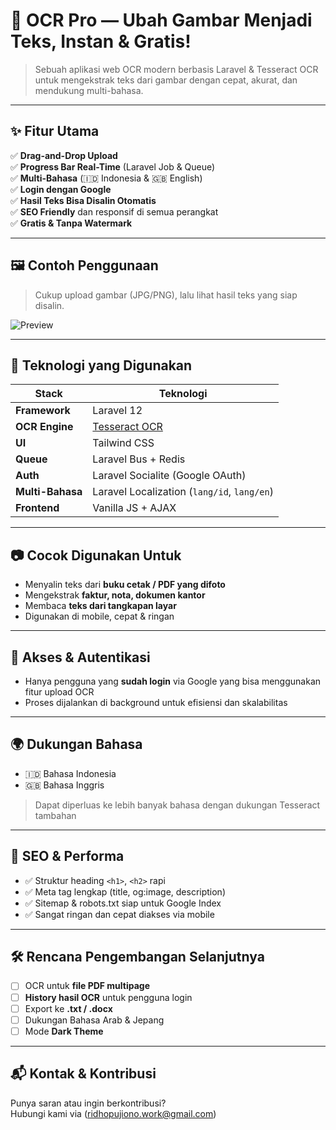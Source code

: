 # 🧠 OCR Pro — Ubah Gambar Menjadi Teks, Instan & Gratis!

> Sebuah aplikasi web OCR modern berbasis Laravel & Tesseract OCR untuk mengekstrak teks dari gambar dengan cepat, akurat, dan mendukung multi-bahasa.

---

## ✨ Fitur Utama

✅ **Drag-and-Drop Upload**  
✅ **Progress Bar Real-Time** (Laravel Job & Queue)  
✅ **Multi-Bahasa** (🇮🇩 Indonesia & 🇬🇧 English)  
✅ **Login dengan Google**  
✅ **Hasil Teks Bisa Disalin Otomatis**  
✅ **SEO Friendly** dan responsif di semua perangkat  
✅ **Gratis & Tanpa Watermark**

---

## 🖼️ Contoh Penggunaan

> Cukup upload gambar (JPG/PNG), lalu lihat hasil teks yang siap disalin.

![Preview](https://yourdomain.com/images/demo.gif)

---

## 🚀 Teknologi yang Digunakan

| Stack         | Teknologi                        |
|---------------|----------------------------------|
| **Framework** | Laravel 12                       |
| **OCR Engine**| [Tesseract OCR](https://github.com/tesseract-ocr/tesseract) |
| **UI**        | Tailwind CSS                     |
| **Queue**     | Laravel Bus + Redis              |
| **Auth**      | Laravel Socialite (Google OAuth) |
| **Multi-Bahasa** | Laravel Localization (`lang/id`, `lang/en`) |
| **Frontend**  | Vanilla JS + AJAX                |

<!-- --- -->

<!-- ## 🌐 Demo Online

🔗 Coba sekarang di: [ocr.nesiatools.com](https://ocr.nesiatools.com) -->

---

## 📷 Cocok Digunakan Untuk

- Menyalin teks dari **buku cetak / PDF yang difoto**
- Mengekstrak **faktur, nota, dokumen kantor**
- Membaca **teks dari tangkapan layar**
- Digunakan di mobile, cepat & ringan

---

## 🔐 Akses & Autentikasi

- Hanya pengguna yang **sudah login** via Google yang bisa menggunakan fitur upload OCR
- Proses dijalankan di background untuk efisiensi dan skalabilitas

---

## 🌍 Dukungan Bahasa

- 🇮🇩 Bahasa Indonesia
- 🇬🇧 Bahasa Inggris  
> Dapat diperluas ke lebih banyak bahasa dengan dukungan Tesseract tambahan

---

## 🔎 SEO & Performa

- ✅ Struktur heading `<h1>`, `<h2>` rapi
- ✅ Meta tag lengkap (title, og:image, description)
- ✅ Sitemap & robots.txt siap untuk Google Index
- ✅ Sangat ringan dan cepat diakses via mobile

---

## 🛠️ Rencana Pengembangan Selanjutnya

- [ ] OCR untuk **file PDF multipage**
- [ ] **History hasil OCR** untuk pengguna login
- [ ] Export ke **.txt / .docx**
- [ ] Dukungan Bahasa Arab & Jepang
- [ ] Mode **Dark Theme**

---

## 📬 Kontak & Kontribusi

Punya saran atau ingin berkontribusi?  
Hubungi kami via (ridhopujiono.work@gmail.com)

<!-- ---

**OCR Pro** adalah bagian dari [NesiaTools](https://nesiatools.com) — platform alat produktivitas digital buatan Indonesia 🇮🇩 -->
